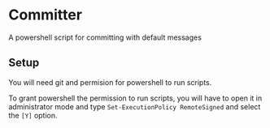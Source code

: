 # Committer
A powershell script for committing with default messages

## Setup
You will need git and permision for powershell to run scripts.

To grant powershell the permission to run scripts, you will have to open it in administrator mode and type `Set-ExecutionPolicy RemoteSigned` and select the `[Y]` option.